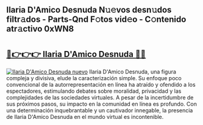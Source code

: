 ## Ilaria D'Amico Desnuda N𝚞𝚎vos desn𝚞dos filtr𝚊dos - Parts-Qnd F𝚘tos vid𝚎o - C𝚘ntenido atr𝚊ctivo 0xWN8

# <h2><a href="http://mb6xks.tromn.icu/?c=Ilaria+D%27Amico+Desnuda">🔗👉👉👉 Ilaria D'Amico Desnuda 🔗🔗</a></h2>

[![Ilaria D'Amico Desnuda nuevo](https://i.imgur.com/pEAQMta.gif)](http://mb6xks.tromn.icu/?c=Ilaria+D%27Amico+Desnuda)
Ilaria D'Amico Desnuda, una figura compleja y divisiva, elude la caracterización simple. Su enfoque poco convencional de la autorrepresentación en línea ha atraído y ofendido a los espectadores, estimulando debates sobre moralidad, privacidad y las complejidades de las sociedades virtuales. A pesar de la incertidumbre de sus próximos pasos, su impacto en la comunidad en línea es profundo. Con una determinación inquebrantable y un cautivador innegable, la presencia de Ilaria D'Amico Desnuda en el mundo virtual es incontenible.
